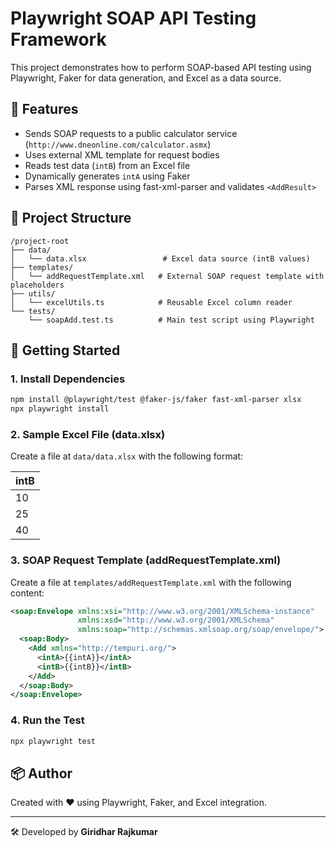 # Playwright SOAP API Testing Framework

This project demonstrates how to perform SOAP-based API testing using Playwright, Faker for data generation, and Excel as a data source.

## 🧩 Features

- Sends SOAP requests to a public calculator service (`http://www.dneonline.com/calculator.asmx`)
- Uses external XML template for request bodies
- Reads test data (`intB`) from an Excel file
- Dynamically generates `intA` using Faker
- Parses XML response using fast-xml-parser and validates `<AddResult>`

## 📁 Project Structure

```
/project-root
├── data/
│   └── data.xlsx                 # Excel data source (intB values)
├── templates/
│   └── addRequestTemplate.xml   # External SOAP request template with placeholders
├── utils/
│   └── excelUtils.ts            # Reusable Excel column reader
└── tests/
    └── soapAdd.test.ts          # Main test script using Playwright
```

## 🚀 Getting Started

### 1. Install Dependencies

```bash
npm install @playwright/test @faker-js/faker fast-xml-parser xlsx
npx playwright install
```

### 2. Sample Excel File (data.xlsx)

Create a file at `data/data.xlsx` with the following format:

| intB |
|------|
| 10   |
| 25   |
| 40   |

### 3. SOAP Request Template (addRequestTemplate.xml)

Create a file at `templates/addRequestTemplate.xml` with the following content:

```xml
<soap:Envelope xmlns:xsi="http://www.w3.org/2001/XMLSchema-instance"
               xmlns:xsd="http://www.w3.org/2001/XMLSchema"
               xmlns:soap="http://schemas.xmlsoap.org/soap/envelope/">
  <soap:Body>
    <Add xmlns="http://tempuri.org/">
      <intA>{{intA}}</intA>
      <intB>{{intB}}</intB>
    </Add>
  </soap:Body>
</soap:Envelope>
```

### 4. Run the Test

```bash
npx playwright test
```

## 📦 Author

Created with ❤️ using Playwright, Faker, and Excel integration.

---

🛠 Developed by **Giridhar Rajkumar**